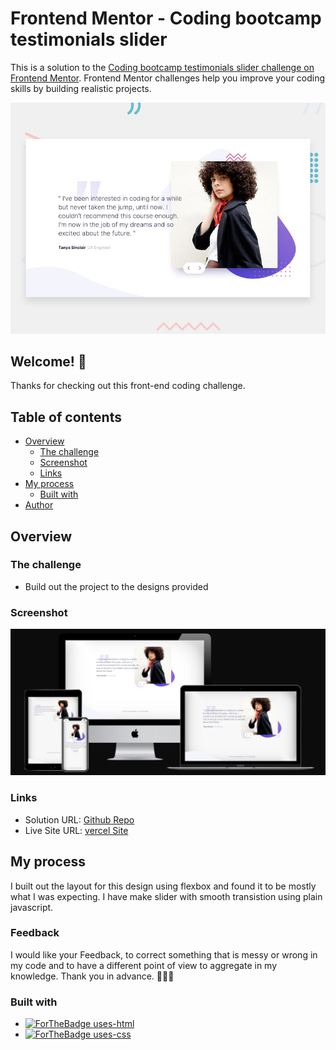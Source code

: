 # Frontend Mentor - Coding bootcamp testimonials slider

This is a solution to the [Coding bootcamp testimonials slider challenge on Frontend Mentor](https://www.frontendmentor.io/challenges/coding-bootcamp-testimonials-slider-4FNyLA8JL). 
Frontend Mentor challenges help you improve your coding skills by building realistic projects. 

![Design preview for the Coding bootcamp testimonials slider coding challenge](./frontend-mentor-assets/design/desktop-preview.jpg)

## Welcome! 👋

Thanks for checking out this front-end coding challenge.

## Table of contents

- [Overview](#overview)
  - [The challenge](#the-challenge)
  - [Screenshot](#screenshot)
  - [Links](#links)
- [My process](#my-process)
  - [Built with](#built-with)
- [Author](#author)


## Overview

### The challenge

- Build out the project to the designs provided

### Screenshot

![](./img/screenshot.png)

### Links

- Solution URL: [Github Repo](https://github.com/JadhavSuraj7rk/coding-bootcamp-testimonials-slider)
- Live Site URL: [vercel Site](https://coding-bootcamp-testimonials-slider-nu-pink.vercel.app/)

## My process

I built out the layout for this design using flexbox and found it to be mostly what I was expecting. I have make slider with smooth transistion using plain javascript. 

### Feedback
I would like your Feedback, to correct something that is messy or wrong in my code and to have a different point of view to aggregate in my knowledge. Thank you in advance. 🙏🙏🙏
 

### Built with

- [![ForTheBadge uses-html](http://ForTheBadge.com/images/badges/uses-html.svg)](http://ForTheBadge.com)
- [![ForTheBadge uses-css](http://ForTheBadge.com/images/badges/uses-css.svg)](http://ForTheBadge.com)

